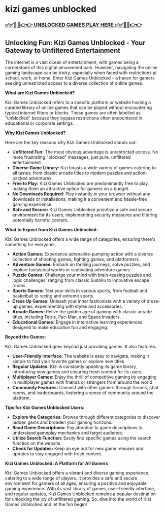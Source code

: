 # kizi games unblocked

### [✅✅🔴🔴👉👉 UNBLOCKED GAMES PLAY HERE ✅✅🔴🔴👉👉](https://topstoryindia.com)

##  Unlocking Fun: Kizi Games Unblocked - Your Gateway to Unfiltered Entertainment

The internet is a vast ocean of entertainment, with games being a cornerstone of this digital amusement park. However, navigating the online gaming landscape can be tricky, especially when faced with restrictions at school, work, or home. Enter Kizi Games Unblocked – a haven for gamers seeking unrestricted access to a diverse collection of online games. 

**What are Kizi Games Unblocked?**

Kizi Games Unblocked refers to a specific platform or website hosting a curated library of online games that can be played without encountering typical internet filters or blocks. These games are often labelled as "unblocked" because they bypass restrictions often encountered in educational or corporate settings.

**Why Kizi Games Unblocked?**

Here are the key reasons why Kizi Games Unblocked stands out:

* **Unfiltered Fun:** The most obvious advantage is unrestricted access.  No more frustrating "blocked" messages, just pure, unfiltered entertainment.
* **Diverse Game Library:** Kizi boasts a wide variety of games catering to all tastes, from classic arcade titles to modern puzzles and action-packed adventures.  
* **Free to Play:** Kizi Games Unblocked are predominantly free to play, making them an attractive option for gamers on a budget.
* **No Downloads Required:** Play instantly in your browser without any downloads or installations, making it a convenient and hassle-free gaming experience.
* **Safe and Secure:** Kizi Games Unblocked prioritize a safe and secure environment for its users, implementing security measures and filtering potentially harmful content.

**What to Expect from Kizi Games Unblocked:**

Kizi Games Unblocked offers a wide range of categories, ensuring there's something for everyone:

* **Action Games:**  Experience adrenaline-pumping action with a diverse collection of shooting games, fighting games, and platformers.
* **Adventure Games:**  Embark on thrilling journeys, solve puzzles, and explore fantastical worlds in captivating adventure games.
* **Puzzle Games:**  Challenge your mind with brain-teasing puzzles and logic challenges, ranging from classic Sudoku to innovative escape rooms.
* **Sports Games:**  Test your skills in various sports, from football and basketball to racing and extreme sports.
* **Dress Up Games:** Unleash your inner fashionista with a variety of dress-up games, experimenting with styles and accessories.
* **Arcade Games:** Relive the golden age of gaming with classic arcade titles, including Tetris, Pac-Man, and Space Invaders.
* **Educational Games:**  Engage in interactive learning experiences designed to make education fun and engaging.

**Beyond the Games:**

Kizi Games Unblocked goes beyond just providing games.  It also features:

* **User-Friendly Interface:** The website is easy to navigate, making it simple to find your favorite games or explore new titles.
* **Regular Updates:** Kizi is constantly updating its game library, introducing new games and ensuring fresh content for its users.
* **Multiplayer Games:** Enjoy the thrill of competitive gaming by engaging in multiplayer games with friends or strangers from around the world.
* **Community Features:** Connect with other gamers through forums, chat rooms, and leaderboards, fostering a sense of community around the platform.

**Tips for Kizi Games Unblocked Users:**

* **Explore the Categories:**  Browse through different categories to discover hidden gems and broaden your gaming horizons.
* **Read Game Descriptions:**  Pay attention to game descriptions to understand gameplay mechanics and target audience.
* **Utilize Search Function:** Easily find specific games using the search function on the website.
* **Check for Updates:**  Keep an eye out for new game releases and updates to stay engaged with fresh content.

**Kizi Games Unblocked: A Platform for All Gamers**

Kizi Games Unblocked offers a vibrant and diverse gaming experience, catering to a wide range of players. It provides a safe and secure environment for gamers of all ages, ensuring a positive and enjoyable gaming experience. With its vast library of games, user-friendly interface, and regular updates, Kizi Games Unblocked remains a popular destination for unlocking the joy of unfiltered gaming. So, dive into the world of Kizi Games Unblocked and let the fun begin!
